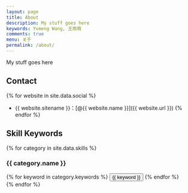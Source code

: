 ```yaml
---
layout: page
title: About
description: My stuff goes here
keywords: Yvmeng Wang, 王雨萌
comments: true
menu: 关于
permalink: /about/
---
```


My stuff goes here

## Contact

{% for website in site.data.social %}
* {{ website.sitename }}：[@{{ website.name }}]({{ website.url }})
{% endfor %}

## Skill Keywords

{% for category in site.data.skills %}
### {{ category.name }}
<div class="btn-inline">
{% for keyword in category.keywords %}
<button class="btn btn-outline" type="button">{{ keyword }}</button>
{% endfor %}
</div>
{% endfor %}
